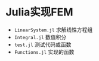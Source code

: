 # Julia实现FEM
- `LinearSystem.jl` 求解线性方程组
- `Integral.jl` 数值积分
- `test.jl` 测试代码或函数
- `Functions.jl` 实现的函数
